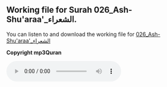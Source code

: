
## Working file for Surah 026_Ash-Shu'araa'_الشعراء.

You can listen to and download the working file for [026_Ash-Shu'araa'_الشعراء](https://server13.mp3quran.net/husr/026.mp3)

**Copyright mp3Quran**

<audio controls src="https://server13.mp3quran.net/husr/026.mp3"></audio>
